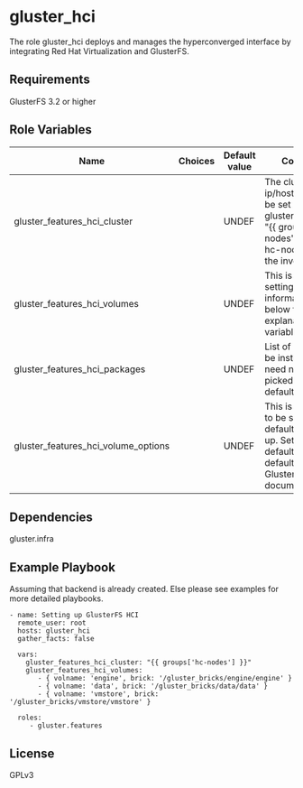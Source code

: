 gluster_hci
===========

The role gluster_hci deploys and manages the hyperconverged interface by
integrating Red Hat Virtualization and GlusterFS.

Requirements
------------

GlusterFS 3.2 or higher

Role Variables
--------------

| Name                     |Choices| Default value         | Comments                          |
|--------------------------|-------|-----------------------|-----------------------------------|
| gluster_features_hci_cluster |  | UNDEF   | The cluster ip/hostnames. Can be set by gluster_hci_cluster: "{{ groups['hc-nodes'] }}",  where hc-nodes is from the inventory file.  |
| gluster_features_hci_volumes  |  | UNDEF | This is a dictionary setting the volume information. See below for further explanation and variables. |
| gluster_features_hci_packages   | | UNDEF | List of packages to be installed. User need not set this, picked up from defaults. |
| gluster_features_hci_volume_options |  | UNDEF | This is not needed to be set by user, defaults are picked up. Set to override defaults. For default values see Gluster HCI documentation. |

Dependencies
------------

gluster.infra

Example Playbook
----------------

Assuming that backend is already created. Else please see examples for more
detailed playbooks.

```
- name: Setting up GlusterFS HCI
  remote_user: root
  hosts: gluster_hci
  gather_facts: false

  vars:
    gluster_features_hci_cluster: "{{ groups['hc-nodes'] }}"
    gluster_features_hci_volumes:
       - { volname: 'engine', brick: '/gluster_bricks/engine/engine' }
       - { volname: 'data', brick: '/gluster_bricks/data/data' }
       - { volname: 'vmstore', brick: '/gluster_bricks/vmstore/vmstore' }

  roles:
     - gluster.features
```

License
-------

GPLv3
